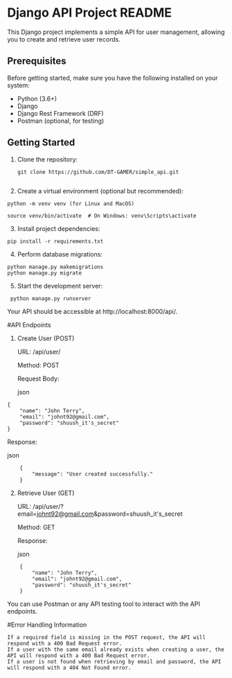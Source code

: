 # Django API Project README

This Django project implements a simple API for user management, allowing you to create and retrieve user records.

## Prerequisites

Before getting started, make sure you have the following installed on your system:

- Python (3.6+)
- Django
- Django Rest Framework (DRF)
- Postman (optional, for testing)

## Getting Started

1. Clone the repository:

   ```
   git clone https://github.com/DT-GAMER/simple_api.git
  
2. Create a virtual environment (optional but recommended):

```   
python -m venv venv (for Linux and MacOS)
```
```
source venv/bin/activate  # On Windows: venv\Scripts\activate
```

3. Install project dependencies:
```
pip install -r requirements.txt
```

4. Perform database migrations:
```
python manage.py makemigrations
python manage.py migrate
```
5. Start the development server:
```
 python manage.py runserver
```
 Your API should be accessible at http://localhost:8000/api/.

#API Endpoints

1. Create User (POST)

    URL: /api/user/

    Method: POST

    Request Body:

    json
```
{
    "name": "John Terry",
    "email": "johnt92@gmail.com",
    "password": "shuush_it's_secret"
}
```
Response:

json
```
    {
        "message": "User created successfully."
    }
```
2. Retrieve User (GET)

    URL: /api/user/?email=johnt92@gmail.com&password=shuush_it's_secret

    Method: GET

    Response:

    json
```
    {
        "name": "John Terry",
        "email": "johnt92@gmail.com",
        "password": "shuush_it's_secret"
    }
```

You can use Postman or any API testing tool to interact with the API endpoints.

#Error Handling Information

    If a required field is missing in the POST request, the API will respond with a 400 Bad Request error.
    If a user with the same email already exists when creating a user, the API will respond with a 400 Bad Request error.
    If a user is not found when retrieving by email and password, the API will respond with a 404 Not Found error.

